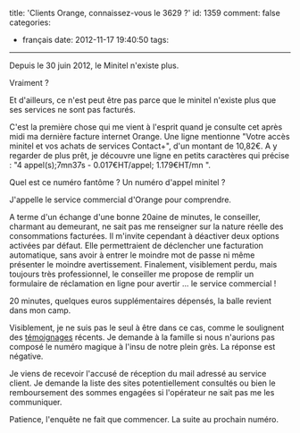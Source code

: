 title: 'Clients Orange, connaissez-vous le 3629 ?'
id: 1359
comment: false
categories:
  - français
date: 2012-11-17 19:40:50
tags:
---

Depuis le 30 juin 2012, le Minitel n'existe plus.

Vraiment ?

Et d'ailleurs, ce n'est peut être pas parce que le minitel n'existe plus que ses services ne sont pas facturés.

C'est la première chose qui me vient à l'esprit quand je consulte cet après midi ma dernière facture internet Orange. Une ligne mentionne "Votre accès minitel et vos achats de services Contact+", d'un montant de 10,82€. A y regarder de plus prêt, je découvre une ligne en petits caractères qui précise : "4 appel(s);7mn37s - 0.017€HT/appel; 1.179€HT/mn ".

Quel est ce numéro fantôme ? Un numéro d'appel minitel ?

J'appelle le service commercial d'Orange pour comprendre.

A terme d'un échange d'une bonne 20aine de minutes, le conseiller, charmant au demeurant, ne sait pas me renseigner sur la nature réelle des consommations facturées. Il m'invite cependant à déactiver deux options activées par défaut. Elle permettraient de déclencher une facturation automatique, sans avoir à entrer le moindre mot de passe ni même présenter le moindre avertissement. Finalement, visiblement perdu, mais toujours très professionnel, le conseiller me propose de remplir un formulaire de réclamation en ligne pour avertir ... le service commercial !

20 minutes, quelques euros supplémentaires dépensés, la balle revient dans mon camp.

Visiblement, je ne suis pas le seul à être dans ce cas, comme le soulignent des [témoignages](http://www.annuaire-inverse-france.com/forum/n/3629 "Satané 3629") récents. Je demande à la famille si nous n'aurions pas composé le numéro magique à l'insu de notre plein grès. La réponse est négative.

Je viens de recevoir l'accusé de réception du mail adressé au service client. Je demande la liste des sites potentiellement consultés ou bien le remboursement des sommes engagées si l'opérateur ne sait pas me les communiquer.

Patience, l'enquête ne fait que commencer. La suite au prochain numéro.

<!--cforms name="Vérification"-->